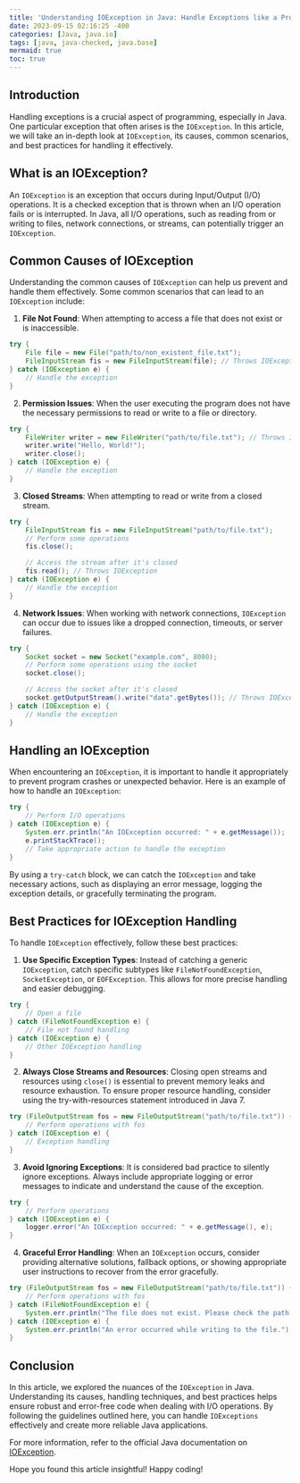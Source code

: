 ```yaml
---
title: 'Understanding IOException in Java: Handle Exceptions like a Pro'
date: 2023-09-15 02:16:25 -400
categories: [Java, java.io]
tags: [java, java-checked, java.base]
mermaid: true
toc: true
---
```


## Introduction

Handling exceptions is a crucial aspect of programming, especially in Java. One particular exception that often arises is the `IOException`. In this article, we will take an in-depth look at `IOException`, its causes, common scenarios, and best practices for handling it effectively.

## What is an IOException?

An `IOException` is an exception that occurs during Input/Output (I/O) operations. It is a checked exception that is thrown when an I/O operation fails or is interrupted. In Java, all I/O operations, such as reading from or writing to files, network connections, or streams, can potentially trigger an `IOException`.

## Common Causes of IOException

Understanding the common causes of `IOException` can help us prevent and handle them effectively. Some common scenarios that can lead to an `IOException` include:

1. **File Not Found**: When attempting to access a file that does not exist or is inaccessible. 

```java
try {
    File file = new File("path/to/non_existent_file.txt");
    FileInputStream fis = new FileInputStream(file); // Throws IOException
} catch (IOException e) {
    // Handle the exception
}
```

2. **Permission Issues**: When the user executing the program does not have the necessary permissions to read or write to a file or directory.

```java
try {
    FileWriter writer = new FileWriter("path/to/file.txt"); // Throws IOException
    writer.write("Hello, World!");
    writer.close();
} catch (IOException e) {
    // Handle the exception
}
```

3. **Closed Streams**: When attempting to read or write from a closed stream.

```java
try {
    FileInputStream fis = new FileInputStream("path/to/file.txt");
    // Perform some operations
    fis.close();

    // Access the stream after it's closed
    fis.read(); // Throws IOException
} catch (IOException e) {
    // Handle the exception
}
```

4. **Network Issues**: When working with network connections, `IOException` can occur due to issues like a dropped connection, timeouts, or server failures.

```java
try {
    Socket socket = new Socket("example.com", 8080);
    // Perform some operations using the socket
    socket.close();

    // Access the socket after it's closed
    socket.getOutputStream().write("data".getBytes()); // Throws IOException
} catch (IOException e) {
    // Handle the exception
}
```

## Handling an IOException

When encountering an `IOException`, it is important to handle it appropriately to prevent program crashes or unexpected behavior. Here is an example of how to handle an `IOException`:

```java
try {
    // Perform I/O operations
} catch (IOException e) {
    System.err.println("An IOException occurred: " + e.getMessage());
    e.printStackTrace();
    // Take appropriate action to handle the exception
}
```

By using a `try-catch` block, we can catch the `IOException` and take necessary actions, such as displaying an error message, logging the exception details, or gracefully terminating the program.

## Best Practices for IOException Handling

To handle `IOException` effectively, follow these best practices:

1. **Use Specific Exception Types**: Instead of catching a generic `IOException`, catch specific subtypes like `FileNotFoundException`, `SocketException`, or `EOFException`. This allows for more precise handling and easier debugging.

```java
try {
    // Open a file
} catch (FileNotFoundException e) {
    // File not found handling
} catch (IOException e) {
    // Other IOException handling
}
```

2. **Always Close Streams and Resources**: Closing open streams and resources using `close()` is essential to prevent memory leaks and resource exhaustion. To ensure proper resource handling, consider using the try-with-resources statement introduced in Java 7.

```java
try (FileOutputStream fos = new FileOutputStream("path/to/file.txt")) {
    // Perform operations with fos
} catch (IOException e) {
    // Exception handling
}
```

3. **Avoid Ignoring Exceptions**: It is considered bad practice to silently ignore exceptions. Always include appropriate logging or error messages to indicate and understand the cause of the exception.

```java
try {
    // Perform operations
} catch (IOException e) {
    logger.error("An IOException occurred: " + e.getMessage(), e);
}
```

4. **Graceful Error Handling**: When an `IOException` occurs, consider providing alternative solutions, fallback options, or showing appropriate user instructions to recover from the error gracefully.

```java
try (FileOutputStream fos = new FileOutputStream("path/to/file.txt")) {
    // Perform operations with fos
} catch (FileNotFoundException e) {
    System.err.println("The file does not exist. Please check the path.");
} catch (IOException e) {
    System.err.println("An error occurred while writing to the file.");
}
```

## Conclusion

In this article, we explored the nuances of the `IOException` in Java. Understanding its causes, handling techniques, and best practices helps ensure robust and error-free code when dealing with I/O operations. By following the guidelines outlined here, you can handle `IOExceptions` effectively and create more reliable Java applications.

For more information, refer to the official Java documentation on [IOException](https://docs.oracle.com/en/java/javase/11/docs/api/java.base/java/io/IOException.html).

Hope you found this article insightful! Happy coding!
